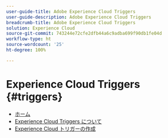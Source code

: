 ```yaml
---
user-guide-title: Adobe Experience Cloud Triggers
user-guide-description: Adobe Experience Cloud Triggers
breadcrumb-title: Adobe Experience Cloud Triggers
solution: Experience Cloud
source-git-commit: 743244e72cfe2dfb44a6c9adba699f90db1fe04d
workflow-type: ht
source-wordcount: '25'
ht-degree: 100%

---
```


# Experience Cloud Triggers {#triggers}

* [ホーム](home.md)
* [Experience Cloud Triggers について](overview.md)
* [Experience Cloud トリガーの作成](create.md)
